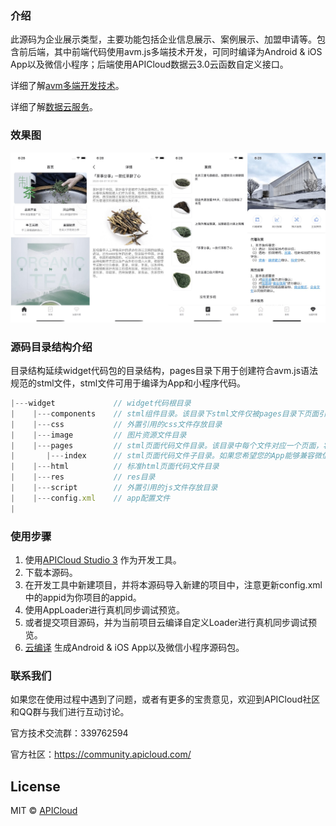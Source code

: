 ### 介绍

此源码为企业展示类型，主要功能包括企业信息展示、案例展示、加盟申请等。包含前后端，其中前端代码使用avm.js多端技术开发，可同时编译为Android & iOS App以及微信小程序；后端使用APICloud数据云3.0云函数自定义接口。

详细了解[avm多端开发技术](https://docs.apicloud.com/apicloud3?uzchannel=30)。

详细了解[数据云服务](https://docs.apicloud.com/Cloud-API/sentosa?uzchannel=30)。

### 效果图

![preview](docs/preview.jpg)

### 源码目录结构介绍

目录结构延续widget代码包的目录结构，pages目录下用于创建符合avm.js语法规范的stml文件，stml文件可用于编译为App和小程序代码。

```js
|---widget             // widget代码根目录
|    |---components    // stml组件目录。该目录下stml文件仅被pages目录下页面引用，不单独编译
|    |---css		   // 外置引用的css文件存放目录
|    |---image         // 图片资源文件目录
|    |---pages         // stml页面代码文件目录。该目录中每个文件对应一个页面，将被编译为js或者小程序的3个代码片段
|       |---index      // stml页面代码文件子目录。如果您希望您的App能够兼容微信小程序，需按照微信小程序目录结构，新增一层子目录，并将stml文件置于该目录下
|    |---html          // 标准html页面代码文件目录
|    |---res           // res目录
|    |---script        // 外置引用的js文件存放目录
|    |---config.xml    // app配置文件
|
```

### 使用步骤

1. 使用[APICloud Studio 3](https://www.apicloud.com/studio3?uzchannel=30) 作为开发工具。
2. 下载本源码。
3. 在开发工具中新建项目，并将本源码导入新建的项目中，注意更新config.xml中的appid为你项目的appid。
4. 使用AppLoader进行真机同步调试预览。
5. 或者提交项目源码，并为当前项目云编译自定义Loader进行真机同步调试预览。
6. [云编译](https://www.apicloud.com/appoverview?uzchannel=30) 生成Android & iOS App以及微信小程序源码包。


### 联系我们

如果您在使用过程中遇到了问题，或者有更多的宝贵意见，欢迎到APICloud社区和QQ群与我们进行互动讨论。

官方技术交流群：339762594

官方社区：<a href='https://community.apicloud.com/?uzchannel=30' target='_blank'>https://community.apicloud.com/</a>

## License

MIT © [APICloud](https://www.apicloud.com/?uzchannel=30)
